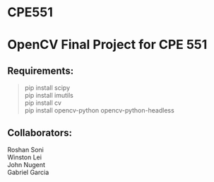 # CPE551
# OpenCV Final Project for CPE 551
## Requirements:
>pip install scipy\
>pip install imutils\
>pip install cv\
>pip install opencv-python opencv-python-headless

## Collaborators:
Roshan Soni\
Winston Lei\
John Nugent\
Gabriel Garcia
